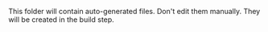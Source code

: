 This folder will contain auto-generated files. Don't edit them manually. They will be created in the build step.
